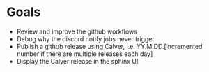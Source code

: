 # Goals

- Review and improve the github workflows
- Debug why the discord notify jobs never trigger
- Publish a github release using Calver, i.e. YY.M.DD.[incremented number if
  there are multiple releases each day]
- Display the Calver release in the sphinx UI
